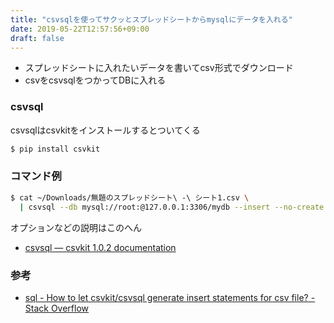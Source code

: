```yaml
---
title: "csvsqlを使ってサクッとスプレッドシートからmysqlにデータを入れる"
date: 2019-05-22T12:57:56+09:00
draft: false
---
```


- スプレッドシートに入れたいデータを書いてcsv形式でダウンロード
- csvをcsvsqlをつかってDBに入れる

### csvsql

csvsqlはcsvkitをインストールするとついてくる

```bash
$ pip install csvkit
```

### コマンド例

```bash
$ cat ~/Downloads/無題のスプレッドシート\ -\ シート1.csv \
  | csvsql --db mysql://root:@127.0.0.1:3306/mydb --insert --no-create --tables my_table
```

オプションなどの説明はこのへん

- [csvsql — csvkit 1.0.2 documentation](https://csvkit.readthedocs.io/en/1.0.2/scripts/csvsql.html)

### 参考

- [sql - How to let csvkit/csvsql generate insert statements for csv file? - Stack Overflow](https://stackoverflow.com/questions/36449406/how-to-let-csvkit-csvsql-generate-insert-statements-for-csv-file)
